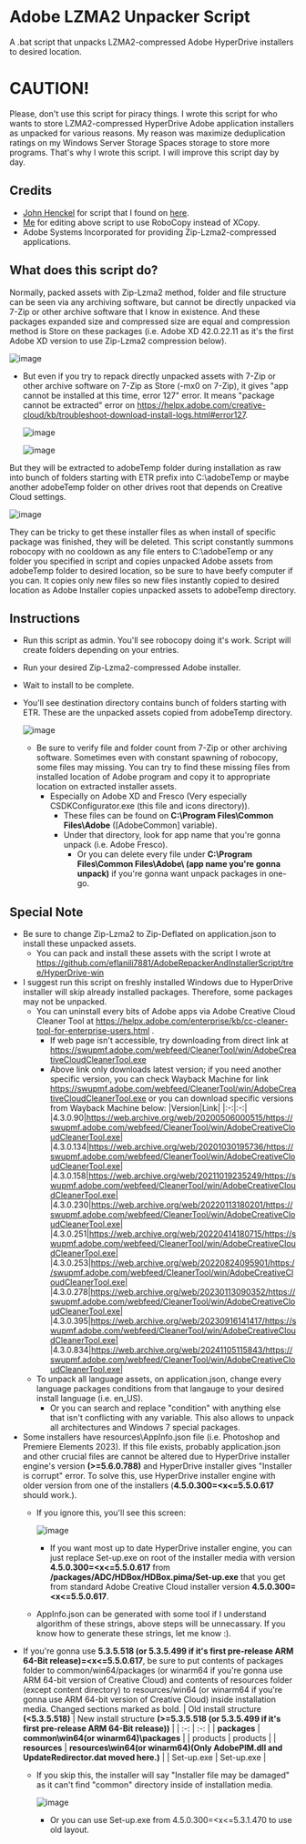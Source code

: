 # Adobe LZMA2 Unpacker Script
A .bat script that unpacks LZMA2-compressed Adobe HyperDrive installers to desired location.

# CAUTION!
Please, don't use this script for piracy things. I wrote this script for who wants to store LZMA2-compressed HyperDrive Adobe application installers as unpacked for various reasons. My reason was maximize deduplication ratings on my Windows Server Storage Spaces storage to store more programs. That's why I wrote this script. I will improve this script day by day.

## Credits
- [John Henckel](https://superuser.com/users/219506/john-henckel) for script that I found on [here](https://superuser.com/a/1537608/1256850).
- [Me](https://github.com/eflanili7881) for editing above script to use RoboCopy instead of XCopy.
- Adobe Systems Incorporated for providing Zip-Lzma2-compressed applications.

## What does this script do?
Normally, packed assets with Zip-Lzma2 method, folder and file structure can be seen via any archiving software, but cannot be directly unpacked via 7-Zip or other archive software that I know in existence. And these packages expanded size and compressed size are equal and compression method is Store on these packages (i.e. Adobe XD 42.0.22.11 as it's the first Adobe XD version to use Zip-Lzma2 compression below).

![image](https://github.com/eflanili7881/AdobeLZMA2UnpackerScript/assets/44976117/594382b9-0db8-496d-941a-8517a9068e65)

  - But even if you try to repack directly unpacked assets with 7-Zip or other archive software on 7-Zip as Store (-mx0 on 7-Zip), it gives "app cannot be installed at this time, error 127" error. It means "package cannot be extracted" error on https://helpx.adobe.com/creative-cloud/kb/troubleshoot-download-install-logs.html#error127.

    ![image](https://github.com/eflanili7881/AdobeLZMA2UnpackerScript/assets/44976117/052c5eef-b357-4747-a313-acb9472e0dcf)

    ![image](https://github.com/user-attachments/assets/5b31ab29-edf2-4303-8719-87388a61f9df)

But they will be extracted to adobeTemp folder during installation as raw into bunch of folders starting with ETR prefix into C:\adobeTemp or maybe another adobeTemp folder on other drives root that depends on Creative Cloud settings.

![image](https://github.com/user-attachments/assets/e3e18b64-e3a0-41c5-bba0-127f0edc48af)

They can be tricky to get these installer files as when install of specific package was finished, they will be deleted. This script constantly summons robocopy with no cooldown as any file enters to C:\adobeTemp or any folder you specified in script and copies unpacked Adobe assets from adobeTemp folder to desired location, so be sure to have beefy computer if you can. It copies only new files so new files instantly copied to desired location as Adobe Installer copies unpacked assets to adobeTemp directory.

## Instructions
- Run this script as admin. You'll see robocopy doing it's work. Script will create folders depending on your entries.
- Run your desired Zip-Lzma2-compressed Adobe installer.
- Wait to install to be complete.
- You'll see destination directory contains bunch of folders starting with ETR. These are the unpacked assets copied from adobeTemp directory.

  ![image](https://github.com/user-attachments/assets/e3e18b64-e3a0-41c5-bba0-127f0edc48af)
  
  - Be sure to verify file and folder count from 7-Zip or other archiving software. Sometimes even with constant spawning of robocopy, some files may missing. You can try to find these missing files from installed location of Adobe program and copy it to appropriate location on extracted installer assets.
    - Especially on Adobe XD and Fresco (Very especially CSDKConfigurator.exe (this file and icons directory)).
      - These files can be found on **C:\Program Files\Common Files\Adobe** ([AdobeCommon] variable).
      - Under that directory, look for app name that you're gonna unpack (i.e. Adobe Fresco).
        - Or you can delete every file under **C:\Program Files\Common Files\Adobe\ (app name you're gonna unpack)** if you're gonna want unpack packages in one-go.

## Special Note
- Be sure to change Zip-Lzma2 to Zip-Deflated on application.json to install these unpacked assets.
  - You can pack and install these assets with the script I wrote at https://github.com/eflanili7881/AdobeRepackerAndInstallerScript/tree/HyperDrive-win
- I suggest run this script on freshly installed Windows due to HyperDrive installer will skip already installed packages. Therefore, some packages may not be unpacked.
  - You can uninstall every bits of Adobe apps via Adobe Creative Cloud Cleaner Tool at https://helpx.adobe.com/enterprise/kb/cc-cleaner-tool-for-enterprise-users.html .
    - If web page isn't accessible, try downloading from direct link at https://swupmf.adobe.com/webfeed/CleanerTool/win/AdobeCreativeCloudCleanerTool.exe
    - Above link only downloads latest version; if you need another specific version, you can check Wayback Machine for link https://swupmf.adobe.com/webfeed/CleanerTool/win/AdobeCreativeCloudCleanerTool.exe or you can download specific versions from Wayback Machine below:
      |Version|Link|
      |:-:|:-:|
      |4.3.0.90|https://web.archive.org/web/20200506000515/https://swupmf.adobe.com/webfeed/CleanerTool/win/AdobeCreativeCloudCleanerTool.exe|
      |4.3.0.134|https://web.archive.org/web/20201030195736/https://swupmf.adobe.com/webfeed/CleanerTool/win/AdobeCreativeCloudCleanerTool.exe|
      |4.3.0.158|https://web.archive.org/web/20211019235249/https://swupmf.adobe.com/webfeed/CleanerTool/win/AdobeCreativeCloudCleanerTool.exe|
      |4.3.0.230|https://web.archive.org/web/20220113180201/https://swupmf.adobe.com/webfeed/CleanerTool/win/AdobeCreativeCloudCleanerTool.exe|
      |4.3.0.251|https://web.archive.org/web/20220414180715/https://swupmf.adobe.com/webfeed/CleanerTool/win/AdobeCreativeCloudCleanerTool.exe|
      |4.3.0.253|https://web.archive.org/web/20220824095901/https://swupmf.adobe.com/webfeed/CleanerTool/win/AdobeCreativeCloudCleanerTool.exe|
      |4.3.0.278|https://web.archive.org/web/20230113090352/https://swupmf.adobe.com/webfeed/CleanerTool/win/AdobeCreativeCloudCleanerTool.exe|
      |4.3.0.395|https://web.archive.org/web/20230916141417/https://swupmf.adobe.com/webfeed/CleanerTool/win/AdobeCreativeCloudCleanerTool.exe|
      |4.3.0.834|https://web.archive.org/web/20241105115843/https://swupmf.adobe.com/webfeed/CleanerTool/win/AdobeCreativeCloudCleanerTool.exe|
  - To unpack all language assets, on application.json, change every language packages conditions from that langauge to your desired install language (i.e. en_US).
    - Or you can search and replace "condition" with anything else that isn't conflicting with any variable. This also allows to unpack all architectures and Windows 7 special packages.
- Some installers have resources\AppInfo.json file (i.e. Photoshop and Premiere Elements 2023). If this file exists, probably application.json and other crucial files are cannot be altered due to HyperDrive installer engine's version **(>=5.6.0.788)** and HyperDrive installer gives "Installer is corrupt" error. To solve this, use HyperDrive installer engine with older version from one of the installers (**4.5.0.300=<x<=5.5.0.617** should work.).
  - If you ignore this, you'll see this screen:

    ![image](https://github.com/eflanili7881/AdobeLZMA2UnpackerScript/assets/44976117/92a70fdc-9cf3-4591-bdd3-76724cc06bf4)
    
    - If you want most up to date HyperDrive installer engine, you can just replace Set-up.exe on root of the installer media with version **4.5.0.300=<x<=5.5.0.617** from **/packages/ADC/HDBox/HDBox.pima/Set-up.exe** that you get from standard Adobe Creative Cloud installer version **4.5.0.300=<x<=5.5.0.617**.
  - AppInfo.json can be generated with some tool if I understand algorithm of these strings, above steps will be unnecassary. If you know how to generate these strings, let me know :).
- If you're gonna use **5.3.5.518 (or 5.3.5.499 if it's first pre-release ARM 64-Bit release)=<x<=5.5.0.617**, be sure to put contents of packages folder to common/win64/packages (or winarm64 if you're gonna use ARM 64-bit version of Creative Cloud) and contents of resources folder (except content directory) to resources/win64 (or winarm64 if you're gonna use ARM 64-bit version of Creative Cloud) inside installation media. Changed sections marked as bold.
  | Old install structure **(<5.3.5.518)** | New install structure **(>=5.3.5.518 (or 5.3.5.499 if it's first pre-release ARM 64-Bit release))** |
  | :-: | :-: |
  | **packages** | **common\win64(or winarm64)\packages** |
  | products | products |
  | **resources** | **resources\win64(or winarm64)(Only AdobePIM.dll and UpdateRedirector.dat moved here.)** |
  | Set-up.exe | Set-up.exe |
  - If you skip this, the installer will say "Installer file may be damaged" as it can't find "common" directory inside of installation media.

    ![image](https://github.com/eflanili7881/AdobeLZMA2UnpackerScript/assets/44976117/03447c52-e379-4d12-8d96-a1ddd3f9ca43)
    
    - Or you can use Set-up.exe from 4.5.0.300=<x<=5.3.1.470 to use old layout.
